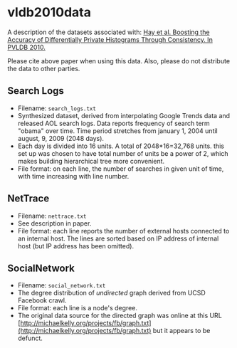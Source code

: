# vldb2010data

A description of the datasets associated with: [Hay et al. Boosting the Accuracy of Differentially Private Histograms Through Consistency. In PVLDB 2010.](http://dl.acm.org/citation.cfm?doid=1920841.1920970)  

Please cite above paper when using this data.  Also, please do not distribute the data to other parties.


## Search Logs

- Filename: `search_logs.txt`
- Synthesized dataset, derived from interpolating Google Trends data and released AOL search logs.  Data reports frequency of search term "obama" over time.  Time period stretches from january 1, 2004 until august, 9, 2009 (2048 days).
- Each day is divided into 16 units.  A total of 2048*16=32,768 units.  this set up was chosen to have total number of units be a power of 2, which makes building hierarchical tree more convenient.
- File format: on each line, the number of searches in given unit of time, with time increasing with line number.
	
	
## NetTrace

- Filename: `nettrace.txt`
- See description in paper.
- File format: each line reports the number of external hosts connected to an internal host.  The lines are sorted based on IP address of internal host (but IP address has been omitted).
	

## SocialNetwork

- Filename: `social_network.txt`
- The degree distribution of *undirected* graph derived from UCSD Facebook crawl.  
- File format: each line is a node's degree.  
- The original data source for the directed graph was online at this URL [http://michaelkelly.org/projects/fb/graph.txt](http://michaelkelly.org/projects/fb/graph.txt) but it appears to be defunct.

	
